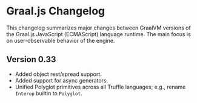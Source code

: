# Graal.js Changelog

This changelog summarizes major changes between GraalVM versions of the Graal.js JavaScript (ECMAScript) language runtime.
The main focus is on user-observable behavior of the engine.

## Version 0.33

* Added object rest/spread support.
* Added support for async generators.
* Unified Polyglot primitives across all Truffle languages; e.g., rename `Interop` builtin to `Polyglot`.

